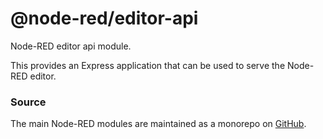 @node-red/editor-api
====================

Node-RED editor api module.

This provides an Express application that can be used to serve the Node-RED
editor.


### Source

The main Node-RED modules are maintained as a monorepo on [GitHub](https://github.com/node-red/node-red).
